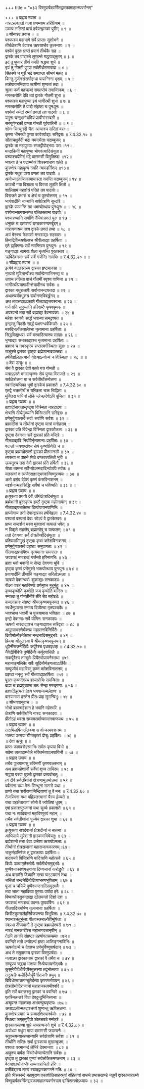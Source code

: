 +++
title = "०३२ विष्णुपार्षदवर्णितद्वारकामाहात्म्यवर्णनम्"

+++
॥ प्रह्लाद उवाच ॥  
नारदस्त्वग्रतो गत्वा प्रणम्याथ हरिप्रियाम् ॥  
उवाच ललितां वाचं हर्षयन्द्वारकां पुरीम् ॥ १ ॥  
॥ श्रीनारद उवाच ॥ ॥  
पश्यपश्य महाभागे सर्वे प्राप्ताः सुशोभने ॥  
तीर्थक्षेत्राणि देवाश्च ऋषयश्चैव कृत्स्नशः ॥ २ ॥  
पश्येमं पुरतः प्राप्तं प्रयागं तीर्थकैः सह ॥  
द्वारके तव पादाब्जे लुण्ठन्ते श्रद्धयाद्भुतम् ॥ ३ ॥  
इदं तु पुष्करं तीर्थं नमति श्रद्धया शुभे ॥  
इयं तु गौतमी पुण्या सर्वतीर्थसमाश्रया ॥ ४ ॥  
सिंहस्थे च गुरौ भद्रे सम्प्राप्ता सौभगं महत् ॥  
किन्तु दुर्जनसंसर्गाद्दग्धा पापाग्निना भृशम् ॥ ५ ॥  
तत्रोपायमभिज्ञाय ऋषीणां शृण्वतां तदा ॥  
श्रुत्वा कर्णे महच्छब्दं सम्प्राप्तेयं तवान्तिकम् ॥ ६ ॥  
नमस्करोति देवि त्वां द्वारके गौतमी शुभा ॥  
पश्यपश्य महापुण्या इयं भागीरथी शुभा ॥ ७ ॥  
नमस्करोति ते पादौ संहृष्टा च पुनःपुनः ॥  
पश्येमां नर्मदां रम्यां प्रणतां तव पादयोः ॥ ८ ॥  
यमुना चन्द्रभागेयमियं प्राचीसरस्वती ॥  
सरयूर्गण्डकी प्राप्ता गोमती पूर्ववाहिनी ॥ ॥ ९ ॥  
शोणः सिन्धुनदी चैता अन्याश्च सरितां वराः ॥  
कृष्णा भीमरथी पुण्या कावेर्य्याद्याः सरिद्वराः ॥ 7.4.32.१० ॥  
सीताचक्षुर्नदी भद्रा नमन्त्येताः पदाम्बुजम् ॥  
द्वारके ता महापुण्याः सप्तद्वीपोद्भवाः पराः॥११॥  
मन्दाकिनी महापुण्या भोगवत्यादिसंयुता॥  
पश्याश्चर्यमिदं भद्रे वाराणसी विमुक्तिदा ॥१२॥  
भक्त्या ते च पदाम्भोजं शिरस्याधाय वर्तते ॥  
कुरुक्षेत्रं महापुण्यं नमति त्वामहर्निशम् ॥१३॥  
द्वारके मथुरां पश्य प्रणतां तव पादयोः ॥  
अयोध्याऽवन्तिकामायास्ता नमन्ति पदाम्बुजम्॥ १४ ॥  
काञ्ची गया विशाला च विरजा लुठति क्षितौ ॥  
शालिग्रामं महाक्षेत्रं पतितं तव पादयोः॥  
विराजते प्रभासं च क्षेत्रं च पुरुषोत्तमम् ॥ १५ ॥  
भार्गवादीनि चान्यानि सर्वक्षेत्राणि सुन्दरि ॥  
द्वारके प्रणमन्ति त्वां भक्त्योत्थाय पुनःपुनः ॥ ॥ १६ ॥  
पश्येमान्सागरान्सप्त पतितस्ताम्ब पादयोः ॥  
पश्यारण्यानि सर्वाणि नैमिषं प्रणतं पुरः ॥ १७ ॥  
धनुष्कं च दशारण्यं दण्डकारण्यमर्बुदम्॥  
नारायणाश्रमं पश्य द्वारके प्रणतं तथा ॥ १८ ॥  
अयं मेरुश्च कैलासो मन्दराद्याः सहस्रशः ॥  
हिमाद्रिर्विन्ध्यशैलश्च श्रीशैलाद्याः प्रहर्षिताः ॥  
एते ह्यृषिगणाः सर्वे नमन्तिस्म पुनःपुनः ॥ १९ ॥  
गङ्गाद्याः सागराः शैला नृत्यन्ति पुरतस्तव ॥  
ऋषिदेवगणाः सर्वे सर्वे गर्जन्ति नामभिः ॥ 7.4.32.२० ॥ ॥  
॥ श्रीप्रह्लाद उवाच ॥ ॥  
इत्येवं वदतस्तस्य द्वारका हृष्टमानसा ॥  
नृत्यतो मुदितान्वीक्ष्य सर्वान्प्रेम्णाभिनन्द्य च ॥  
उवाच ललिता वाचं गौतमीं स्पृश्य पाणिना ॥ २१ ॥  
भागीरथीप्रयागादीन्क्षेत्रादीनथ सर्वशः ॥  
द्वारका मधुरालापैः सर्वानानन्दयत्तदा ॥ २२ ॥  
अथाश्चर्यमभूत्तत्र सर्वानन्दविवर्द्धनम् ॥  
अथ तावत्तदाऽऽकाशे गीतवाद्यजयस्वनाः ॥ २३ ॥  
गर्जनानि सुपुण्यानि हरिशब्दैः पृथक्पृथक् ॥  
अपश्यन्वै तदा सर्वे ब्रह्माद्या देवनायकाः ॥ २४ ॥  
महेशः स्वगणैः सार्द्धं भवान्या समदृश्यत ॥  
इन्द्रस्तु त्रिदशैः सार्द्धं यक्षगन्धर्वकिन्नरैः ॥ २५ ॥  
मरुद्भिर्लोकपालैश्चा नृत्यमानाः प्रहर्षिताः ॥  
सिद्धविद्याधराः सर्वे वस्वादित्याश्च सग्रहाः ॥ २६ ॥  
भृग्वाद्याः सनकाद्याश्च नृत्यमानाः प्रहर्षिताः ॥  
ब्रह्माणं च नमस्कृत्य सप्तस्वर्गस्थिताः सुराः ॥ २७ ॥  
ऊचुस्ते द्वारकां दृष्ट्वा ब्रह्मेशानादयस्तदा ॥  
हर्षविह्वलितात्मानो वीक्ष्याऽन्योन्यं च विस्मिताः ॥ २८ ॥ ॥  
॥ देवा ऊचुः ॥ ॥  
सेयं वै द्वारका देवी वहते यत्र गोमती ॥  
यत्राऽऽस्ते भगवान्कृष्णः सेयं पुण्या विराजते ॥ २९ ॥  
सर्वक्षेत्रोत्तमा या च सर्वतीर्थोत्तमोत्तमा ॥  
स्वर्गादप्यधिका भूमौ द्वारकेयं प्रकाशते ॥ 7.4.32.३० ॥  
एतद्वै चक्रतीर्थं च यच्छिला चक्र चिह्निता ॥  
मुक्तिदा पापिनां लोके म्लेच्छदेशेऽपि पूजिता ॥ ३१ ॥  
॥ प्रह्लाद उवाच ॥ ॥  
ब्रह्मादीनागतान्दृष्ट्वा विस्मिता नारदादयः ॥  
क्षेत्राणि तीर्थमुख्यानि विस्मितानि सरिद्वराः ॥  
प्रणेमुर्युगपत्सर्वे सर्वाः सर्वाणि सर्वशः ॥ ३२ ॥  
ब्रह्मादीनां च तीर्थानां दृष्ट्वा यात्रां मनोहराम् ॥  
द्वारकां प्रति विप्रेन्द्रा विस्मिता द्वारकौकसः ॥ ३३ ॥  
दृष्ट्वा देवगणाः सर्वे द्वारकां प्रति मन्दिरे ॥  
गीतवाद्यादि निर्घोषैर्नृत्यमानाः प्रहर्षिताः ॥ ३४ ॥  
वदन्तो जयशब्दांश्च सेयं कृष्णप्रियेति च ॥  
दृष्ट्वा ब्रह्ममहेशानौ द्वारकां प्रीतमानसौ ॥ ३५ ॥  
त्यक्त्वा च वाहने श्रेष्ठे दण्डवत्पतितौ भुवि ॥  
ऊचतुश्च तदा देवौ द्वारकां प्रति हर्षितौ ॥ ३६ ॥  
श्रेष्ठा त्वमम्ब सर्वेभ्योऽस्मदादिभ्योऽपि सर्वतः ॥  
यतस्त्वां न त्यजेत्साक्षाद्भगवान्विष्णुरव्ययः ॥ ३७ ॥  
अतो दर्शय देवेशं कृष्णं कंसविनाशनम् ॥  
यद्दर्शनान्महासिद्धिः सर्वेषां च भविष्यति ॥ ३८ ॥ ॥  
॥ प्रह्लाद उवाच ॥ ॥  
इत्युक्त्वा प्रययौ देवी तीर्थक्षेत्रादिसंयुता ॥  
ब्रह्मेशानौ पुरस्कृत्य हृष्टौ दृष्ट्वा महोत्सवान् ॥ ३९ ॥  
गीतवाद्यपताकैश्च दिव्योपायनपाणिभिः ॥  
प्राप्योवाच ततो देवान्द्वारका हर्षविह्वला ॥ 7.4.32.४० ॥  
पश्यतां पश्यतां देवाः सोऽयं वै द्वारकेश्वरः ॥  
प्राप्य सन्दर्शनं यस्य मुक्तानां यत्फलं भवेत् ॥  
न विद्यते सहस्रेषु ब्रह्माण्डेषु च यत्फलम् ॥ ४१ ॥  
ततो देवगणाः सर्वे क्षेत्रतीर्थादिसंयुताः ॥  
पश्चिमाभिमुखं दृष्ट्वा कृष्णं क्लेशविनाशनम् ॥  
प्रणेमुर्युगपत्सर्वे प्रहृष्टाः समुपागताः ॥ ४२ ॥  
गीतवाद्यप्रघोषैश्च नृत्यमानाः समन्ततः ॥  
जयशब्दं नमःशब्दं गर्जन्तो हरिनामभिः ॥ ४३ ॥  
ब्रह्मा भवो भवानी च सेन्द्रा देवगणा भुवि ॥  
दृष्ट्वा कृष्णं प्रणेमुस्ते भक्त्योत्थाय पुनःपुनः॥ ४४ ॥  
प्रयागादीनि तीर्थानि गङ्गाद्याः सरितोऽमलाः ॥  
ऋषयो देवगन्धर्वाः शुकाद्याः सनकादयः ॥  
वीक्ष्य वक्त्रं महाविष्णोः प्रणेमुश्च मुहुर्मुहुः ॥ ४५ ॥  
कृष्णकृष्णेति कृष्णेति जय कृष्णेति वादिनः ॥  
स्नात्वा तु गोमतीनीरे तीरे चैव महोदधेः ॥  
कमलासनः संहृष्टः श्रीमत्कृष्णमपूजयत् ॥ ४६ ॥  
स्वर्धेनुपयसा स्नाप्य दिव्यैश्चा मृतपञ्चकैः ॥  
भवश्चाथ भवानी च पूजयामास भक्तितः ॥ ४७ ॥  
इन्द्रो देवगणाः सर्वे योगिनः सनकादयः ॥  
ऋषयो नारदाद्याश्च गङ्गाद्याश्च सरिद्वराः ॥ ४८ ॥  
अमूल्याभरणैर्भक्त्या महारत्नविनिर्मितैः ॥  
दिव्यैर्माल्यैरनेकैश्च नन्दनादिसमुद्भवैः ॥ ४९ ॥  
प्रियया श्रीतुलस्या वै श्रीमत्कृष्णमपूजयन् ॥  
धूपैर्नीराजनैर्दिव्यैः कर्पूरैश्च पृथक्पृथक् ॥ 7.4.32.५० ॥  
नैवेद्यैर्विविधैः पुष्पैर्दिव्यैः कर्पूरवासितैः ॥  
सकर्पूरैश्च ताम्बूलैः प्रियैश्चोपायनैस्तथा ॥५१  
महामाङ्गलिकैः सर्वैः सुदिव्यैर्मङ्गलाऽऽर्तिकैः ॥  
सम्पूज्यैवं महाविष्णुं कृष्णं क्लेशविनाशनम् ॥  
प्रहृष्टा ननृतुः सर्वे गीतवाद्यप्रहर्षिताः ॥५२ ॥  
पुरतः कृष्णदेवस्य ह्यप्सरोभिः समन्विताः ॥  
ब्रह्मा च ब्रह्मपुत्राश्च ततः सेन्द्रा मरुद्गणाः ॥ ५३ ॥  
ब्रह्मादीन्नृत्यतः प्रेक्ष्य भगवान्कमलेक्षणः ॥  
वारयामास हस्तेन प्रीतः प्राह सुरान्विभुः॥ ५४ ॥  
॥ श्रीभगवानुवाच ॥ ॥  
भोभो ब्रह्मन्महेशान हे भवानि महेश्वरि ॥  
क्षेत्राणि सर्वतीर्थानि नारदः सनकादयः ॥  
प्रीतोऽहं भवता सम्यक्सर्वान्कामानवाप्स्यथ ॥ ५५ ॥  
॥ प्रह्लाद उवाच ॥ ॥  
तदाभिलषिताल्ँलब्ध्वा स र्वान्कामवरानथ ॥  
भक्त्या परमया श्रीमत्कृष्णं प्रोचुः प्रहर्षिताः ॥ ५६ ॥  
॥ देवा ऊचुः ॥ ॥  
प्राप्तः कामवरोऽस्माभिः सर्वतः कृपया विभो ॥  
सप्रेमा त्वत्पदाम्भोजे भक्तिर्भव्याऽनपायिनी ॥ ५७ ॥  
॥ प्रह्लाद उवाच ॥ ॥  
तथैव पूजयामासू रुक्मिणीं कृष्णवल्लभाम् ॥  
अथ ब्रह्ममहेशानौ सर्वेषां शृण्व तामिदम् ॥ ५८ ॥  
श्रद्धया परया युक्तौ द्वारकां प्रत्यवोचतुः ॥  
त्वं देवि सर्वतीर्थानां क्षेत्राणामुत्तमोत्तमा ॥ ५९ ॥  
पर्वतानां यथा मेरुः सिन्धूनां सागरो यथा ॥  
प्राणो यथा शरीराणामिन्द्रियाणां तु वै मनः ॥ 7.4.32.६० ॥  
तेजस्विनां यथा वह्निस्तत्त्वानां चैत्त्य ईज्यते ॥  
यथा ग्रहर्क्षताराणां सोमो वै ज्योतिषां धुवम् ॥  
एषां प्रकाशपुञ्जानां यथा सूर्य्यः प्रकाशते ॥ ६१ ॥  
यथा नः सर्वदेवानां महाविष्णुरयं महान् ॥  
तथैव सर्वतीर्थानां पूज्येयं द्वारका शुभा ॥ ६२ ॥  
॥ प्रह्लाद उवाच ॥ ॥  
इत्युक्त्वा सर्वदेवानां क्षेत्रादीनां च सत्तमाः ॥  
आधिपत्ये सुरेशानौ द्वारकामभिषेचतुः ॥ ६३ ॥  
ब्रह्मेशानौ तथा देवाः प्रजेशा ऋषयोऽमलाः ॥  
तीर्थानां क्षेत्रराजानां महाराजत्वकारणम्॥६४॥  
चक्रुर्महाभिषेकं तु द्वारकायाः प्रहर्षिताः॥  
वादयन्तो विचित्राणि वादित्राणि महोत्सवे ॥ ६५ ॥  
दिव्यैः पञ्चामृतैस्तोयैः सर्वतीर्थसमुद्भवैः ॥  
पुण्यैश्चाकाशगङ्गाया दिग्गजानां करोद्धृतैः ॥ ६६ ॥  
अथ वासांसि दिव्यानि दत्त्वा चाऽऽचमनं तथा ॥  
चर्चितां चन्दनैर्दिव्यैर्दिव्याभरणभूषिताम् ॥ ६७ ॥  
पूजां च चक्रिरे पुष्पैश्चन्दनादिसमुद्भवैः ॥  
तदा जाता महादिव्या पुरुषाः पार्षदा हरेः ॥ ६८ ॥  
विष्वक्सेनसुनन्दाद्या द्योतयन्तो दिशो दश ॥  
जयशब्दं नमःशब्दं वदन्तः पुष्पवर्षिणः ॥ ६९ ॥  
गीतवादित्रघोषेण नृत्यमानाः प्रहर्षिताः ॥  
किरीटकुण्डलैर्हारैर्वैजयन्त्या विभूषिताः ॥ 7.4.32.७० ॥  
श्यामाश्चतुर्भुजाः पीतवस्त्रमाल्यैर्विभूषिताः ॥  
स्वप्रभा दीप्यमानौ ते दृष्ट्वा ब्रह्ममहेश्वरौ ॥ ७१ ॥  
नारदं सनकादींश्च महाभागवतानृषीन् ॥  
तेऽपि तानपि संहृष्टाः प्रहर्षागतसम्भ्रमाः ॥७२॥  
ववन्दिरे ततो ऽन्योऽन्यं हृष्टा आलिङ्गनादिभिः ॥  
ऋषयोऽन्ये च देवाश्च प्रणेमुर्विष्णुपार्षदान् ॥ ७३ ॥  
अथ ते समुपागम्य द्वारकां विष्णुपार्षदाः ॥  
नत्वाऽथ द्वारकानाथं द्वारकां वै तथैव च ॥ ७४ ॥  
सम्पूज्य श्रद्धया भक्त्या निःश्रेयसवनोद्भवैः ॥  
कुसुमैर्विविधैर्दिव्यैस्तुलस्या तद्वनोत्थया ॥ ७५ ॥  
तदुत्पन्नैः फलैर्दिव्यैर्धूपैर्नीराजनैः प्रभुम् ॥  
विविधैश्चान्नताम्बूलैर्दत्त्वा कृष्णमतोषयन् ॥ ७६ ॥  
क्षेत्रतीर्थादिराजानां महाराजस्त्वमीश्वरि ॥  
इति सर्वे वदन्तस्तु द्वारकां च ववन्दिरे ॥ ७७ ॥  
एतस्मिन्नन्तरे विप्रा देवदुन्दुभिनिस्वनाः ॥  
अश्रूयन्त महाशब्दा अभवन्पुष्पवृष्टयः ॥७८॥  
अथाऽऽसीन्महदाश्चर्य्यं शृण्वन्तु ऋषिसत्तमाः ॥  
कुरुक्षेत्रं प्रयागं च सव्यदक्षिणपार्श्वयोः ॥ ७९ ॥  
स्थित्वा जगृहतुर्द्दिव्ये श्वेतच्छत्रे मनोहरे ॥  
द्वारकायस्तथा शुभ्रे चामरव्यजने शुभे ॥ 7.4.32.८० ॥  
अयोध्या मथुरा माया वाराणसी जयस्वनैः ॥  
स्तुवन्त्यन्यास्तथान्यानि सर्वक्षेत्राणि सर्वशः ॥ ८१ ॥  
तीर्थानि सरितः सर्वा द्वारकाया मुखाम्बुजम् ॥  
पश्यतः परमानन्दं लेभिरे देवमानवाः ॥ ८२ ॥  
आहुश्च पार्षदा विष्णोर्धन्यान्येतानि सर्वशः ॥  
दृष्ट्वा तु द्वारकां पुण्यां सर्वलोकैकमण्डनाम् ॥ ८३ ॥  
वेदयज्ञतपोजाप्यैः सम्यगाराधितो हरिः ॥  
प्रसीदेद्यस्य तस्य स्याद्द्वारकागमने मतिः ॥ ८४ ॥  
इति श्रीस्कान्दे महापुराण एकाशीतिसाहस्र्यां संहितायां सप्तमे प्रभासखण्डे चतुर्थे द्वारकामाहात्म्ये विष्णुपार्षदवर्णितद्वारकामाहात्म्यवर्णनन्नाम द्वात्रिंशत्तमोऽध्यायः ॥ ३२ ॥